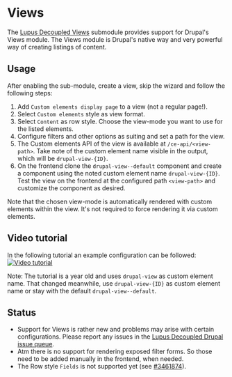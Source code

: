 # Views

The [Lupus Decoupled Views](https://git.drupalcode.org/project/lupus_decoupled/-/blob/1.x/modules/lupus_decoupled_views/README.md)
submodule provides support for Drupal's Views module. The Views module is Drupal's native way and very powerful way of creating listings of content.

## Usage

After enabling the sub-module, create a view, skip the wizard and follow the following steps:

1. Add `Custom elements display page` to a view (not a regular page!).
2. Select `Custom elements` style as view format.
3. Select `Content` as row style. Choose the view-mode you want to use for the listed elements. 
4. Configure filters and other options as suiting and set a path for the view.
5. The Custom elements API of the view is available at `/ce-api/<view-path>`. Take note of the custom element name visible in the output, which will be `drupal-view-{ID}`.
6. On the frontend clone the `drupal-view--default` component and create a component using the noted custom element name `drupal-view-{ID}`. Test the view on the frontend at the configured path `<view-path>` and customize the component as desired.


Note that the chosen view-mode is automatically rendered with custom elements within the view. It's not required to force rendering it via custom elements.

## Video tutorial

In the following tutorial an example configuration can be followed: [![Video tutorial](https://www.youtube.com/live/KKTl4z_MGSg?si=j4qWfVlo9IOiobDy&t=1352)](https://www.youtube.com/live/KKTl4z_MGSg?si=j4qWfVlo9IOiobDy&t=1352)

Note: The tutorial is a year old and uses `drupal-view` as custom element name. That changed meanwhile, use `drupal-view-{ID}` as custom element name or stay with the default `drupal-view--default`.

## Status

* Support for Views is rather new and problems may arise with certain configurations. Please report any issues in the [Lupus Decoupled Drupal issue queue](https://www.drupal.org/project/issues/lupus_decoupled?categories=All).
* Atm there is no support for rendering exposed filter forms. So those need to be added manually in the frontend, when needed.
* The Row style `Fields` is not supported yet (see
[#3461874](https://www.drupal.org/project/lupus_decoupled/issues/3461874)).
